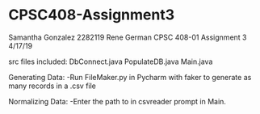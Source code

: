 # CPSC408-Assignment3

Samantha Gonzalez
2282119
Rene German
CPSC 408-01
Assignment 3
4/17/19

src files included:
DbConnect.java
PopulateDB.java
Main.java

Generating Data:
-Run FileMaker.py in Pycharm with faker to generate as many records in a .csv file

Normalizing Data:
-Enter the path to in csvreader prompt in Main.
